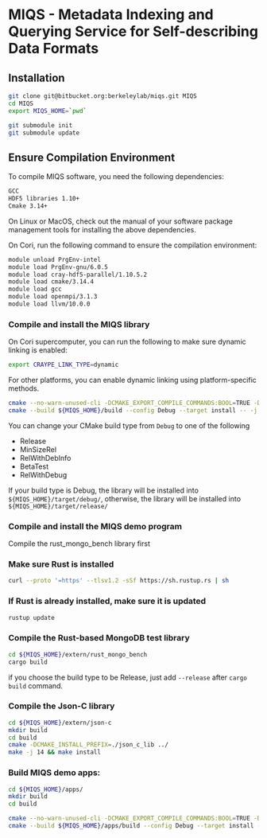 # MIQS - Metadata Indexing and Querying Service for Self-describing Data Formats

## Installation

```bash
git clone git@bitbucket.org:berkeleylab/miqs.git MIQS
cd MIQS
export MIQS_HOME=`pwd`
```

```bash
git submodule init
git submodule update
```

## Ensure Compilation Environment

To compile MIQS software, you need the following dependencies:

```bash
GCC
HDF5 libraries 1.10+
Cmake 3.14+
```

On Linux or MacOS, check out the manual of your software package management tools for installing the above dependencies.


On Cori, run the following command to ensure the compilation environment:


```bash
module unload PrgEnv-intel
module load PrgEnv-gnu/6.0.5
module load cray-hdf5-parallel/1.10.5.2
module load cmake/3.14.4
module load gcc
module load openmpi/3.1.3
module load llvm/10.0.0
```

### Compile and install the MIQS library

On Cori supercomputer, you can run the following to make sure dynamic linking is enabled:

```bash
export CRAYPE_LINK_TYPE=dynamic 
```

For other platforms, you can enable dynamic linking using platform-specific methods. 

```bash
cmake --no-warn-unused-cli -DCMAKE_EXPORT_COMPILE_COMMANDS:BOOL=TRUE -DCMAKE_BUILD_TYPE:STRING=Debug -H${MIQS_HOME} -B${MIQS_HOME}/build -G "Unix Makefiles"
cmake --build ${MIQS_HOME}/build --config Debug --target install -- -j 14
```

You can change your CMake build type from `Debug` to one of the following

* Release
* MinSizeRel
* RelWithDebInfo
* BetaTest
* RelWithDebug

If your build type is Debug, the library will be installed into `${MIQS_HOME}/target/debug/`, otherwise, the library will be installed into `${MIQS_HOME}/target/release/`

### Compile and install the MIQS demo program

Compile the rust_mongo_bench library first

### Make sure Rust is installed

```bash
curl --proto '=https' --tlsv1.2 -sSf https://sh.rustup.rs | sh
```

### If Rust is already installed, make sure it is updated

```bash
rustup update
```

### Compile the Rust-based MongoDB test library

```bash
cd ${MIQS_HOME}/extern/rust_mongo_bench
cargo build 
```
if you choose the build type to be Release, just add `--release` after `cargo build` command.

### Compile the Json-C library

```bash
cd ${MIQS_HOME}/extern/json-c
mkdir build
cd build
cmake -DCMAKE_INSTALL_PREFIX=./json_c_lib ../
make -j 14 && make install
```

### Build MIQS demo apps:

```bash
cd ${MIQS_HOME}/apps/
mkdir build
cd build

cmake --no-warn-unused-cli -DCMAKE_EXPORT_COMPILE_COMMANDS:BOOL=TRUE -DCMAKE_BUILD_TYPE:STRING=Debug -H${MIQS_HOME}/apps -B${MIQS_HOME}/apps/build -G "Unix Makefiles"
cmake --build ${MIQS_HOME}/apps/build --config Debug --target install -- -j 14
```



